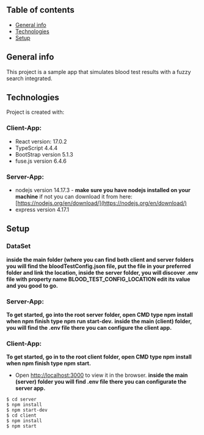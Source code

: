 ## Table of contents
* [General info](#general-info)
* [Technologies](#technologies)
* [Setup](#setup)

## General info
This project is a sample app that simulates blood test results with a fuzzy search integrated.

## Technologies
Project is created with:
### Client-App: 
* React version: 17.0.2
* TypeScript 4.4.4
* BootStrap version 5.1.3
* fuse.js version 6.4.6 
### Server-App:
* nodejs version 14.17.3 - **make sure you have nodejs installed on your machine** 
  if not you can download it from here: [https://nodejs.org/en/download/](https://nodejs.org/en/download/)
* express version 4.17.1

## Setup

### DataSet
**inside the main folder (where you can find both client and server folders you will find the bloodTestConfig.json file, put the file in your preferred folder and link the location, inside the server folder, you will discover .env file with property name BLOOD_TEST_CONFIG_LOCATION edit its value and you good to go.**

### Server-App:
**To get started, go into the root server folder, open CMD type npm install when npm finish type npm run start-dev.**
**inside the main (client) folder, you will find the .env file there you can configure the client app.**

### Client-App:
**To get started, go in to the root client folder, open CMD type npm install when npm finish type npm start.**
* Open [http://localhost:3000](http://localhost:3000) to view it in the browser.
**inside the main (server) folder you will find .env file there you can configurate the server app.**

```
$ cd server
$ npm install
$ npm start-dev
$ cd client 
$ npm install
$ npm start

```
